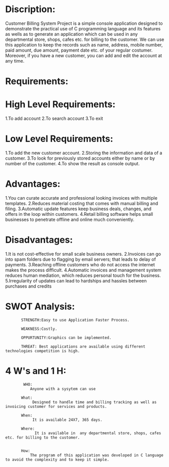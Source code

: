 # Discription:
 Customer Billing System Project is a simple console application designed to demonstrate the practical use of C programming language and its features as wells as to generate an application which can be used in any departmental store, shops, cafes etc. for billing to the customer.
We can use this application to keep the records such as name, address, mobile number, paid amount, due amount, payment date etc. of your regular costumer. Moreover, if you have a new customer, you can add and edit the account at any time.

# Requirements:

# High Level Requirements:
1.To add account
2.To search account
3.To exit

# Low Level Requirements:
1.To add the new customer account.
2.Storing the information and data of a customer.
3.To look for previously stored accounts either by name or by number of the customer.
4.To show the result as console output.

# Advantages:
1.You can curate accurate and professional looking invoices with multiple templates.
2.Reduces material costing that comes with manual billing and filing.
3.Automatic update features keep business deals, changes, and offers in the loop within customers.
4.Retail billing software helps small businesses to penetrate offline and online much conveniently.

# Disadvantages:
1.It is not cost-effective for small scale business owners.
2.Invoices can go into spam folders due to flagging by email servers; that leads to delay of payments.
3.Reaching offline customers who do not access the internet makes the process difficult.
4.Automatic invoices and management system reduces human mediation, which reduces personal touch for the business.
5.Irregularity of updates can lead to hardships and hassles between purchases and credits

# SWOT Analysis:
           STRENGTH:Easy to use Application Faster Process.
       
           WEAKNESS:Costly.
       
           OPPURTUNITY:Graphics can be implemented.
       
           THREAT: Best applications are available using different technologies competition is high.
           
# 4 W's and 1 H:
            WHO:
               Anyone with a sysytem can use
	   
           What:
                Designed to handle time and billing tracking as well as invoicing customer for services and products.
	   
           When:
                It is available 24X7, 365 days.
	  
           Where:
                 It is available in  any departmental store, shops, cafes etc. for billing to the customer.
              
	  
           How:
               The program of this application was developed in C language to avoid the complexity and to keep it simple.
